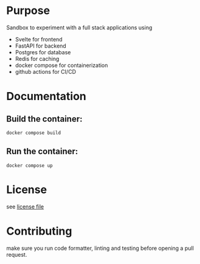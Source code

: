 # Purpose

Sandbox to experiment with a full stack applications using
- Svelte for frontend
- FastAPI for backend
- Postgres for database
- Redis for caching
- docker compose for containerization
- github actions for CI/CD

# Documentation

## Build the container:

`docker compose build`

## Run the container:

`docker compose up`

# License

see [license file](LICENSE)

# Contributing

make sure you run code formatter, linting and testing before opening a pull request.